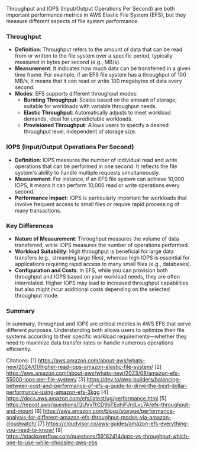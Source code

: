Throughput and IOPS (Input/Output Operations Per Second) are both important performance metrics in AWS Elastic File System (EFS), but they measure different aspects of file system performance.

### Throughput
- **Definition**: Throughput refers to the amount of data that can be read from or written to the file system over a specific period, typically measured in bytes per second (e.g., MB/s).
- **Measurement**: It indicates how much data can be transferred in a given time frame. For example, if an EFS file system has a throughput of 100 MB/s, it means that it can read or write 100 megabytes of data every second.
- **Modes**: EFS supports different throughput modes:
  - **Bursting Throughput**: Scales based on the amount of storage; suitable for workloads with variable throughput needs.
  - **Elastic Throughput**: Automatically adjusts to meet workload demands, ideal for unpredictable workloads.
  - **Provisioned Throughput**: Allows users to specify a desired throughput level, independent of storage size.

### IOPS (Input/Output Operations Per Second)
- **Definition**: IOPS measures the number of individual read and write operations that can be performed in one second. It reflects the file system's ability to handle multiple requests simultaneously.
- **Measurement**: For instance, if an EFS file system can achieve 10,000 IOPS, it means it can perform 10,000 read or write operations every second.
- **Performance Impact**: IOPS is particularly important for workloads that involve frequent access to small files or require rapid processing of many transactions.

### Key Differences
- **Nature of Measurement**: Throughput measures the volume of data transferred, while IOPS measures the number of operations performed.
- **Workload Suitability**: High throughput is beneficial for large data transfers (e.g., streaming large files), whereas high IOPS is essential for applications requiring rapid access to many small files (e.g., databases).
- **Configuration and Costs**: In EFS, while you can provision both throughput and IOPS based on your workload needs, they are often interrelated. Higher IOPS may lead to increased throughput capabilities but also might incur additional costs depending on the selected throughput mode.

### Summary
In summary, throughput and IOPS are critical metrics in AWS EFS that serve different purposes. Understanding both allows users to optimize their file systems according to their specific workload requirements—whether they need to maximize data transfer rates or handle numerous operations efficiently.

Citations:
[1] https://aws.amazon.com/about-aws/whats-new/2024/01/higher-read-iops-amazon-elastic-file-system/
[2] https://aws.amazon.com/about-aws/whats-new/2023/08/amazon-efs-55000-iops-per-file-system/
[3] https://dev.to/aws-builders/balancing-between-cost-and-performance-of-efs-a-guide-to-drive-the-best-dollar-performance-using-amazon-efs-3kgg
[4] https://docs.aws.amazon.com/efs/latest/ug/performance.html
[5] https://repost.aws/questions/QUVxTtCD9bTEqhiFJrdLvL7A/efs-throughput-and-mount
[6] https://aws.amazon.com/blogs/storage/performance-analysis-for-different-amazon-efs-throughput-modes-via-amazon-cloudwatch/
[7] https://cloudvisor.co/aws-guides/amazon-efs-everything-you-need-to-know/
[8] https://stackoverflow.com/questions/59182414/iops-vs-throughput-which-one-to-use-while-choosing-aws-ebs


